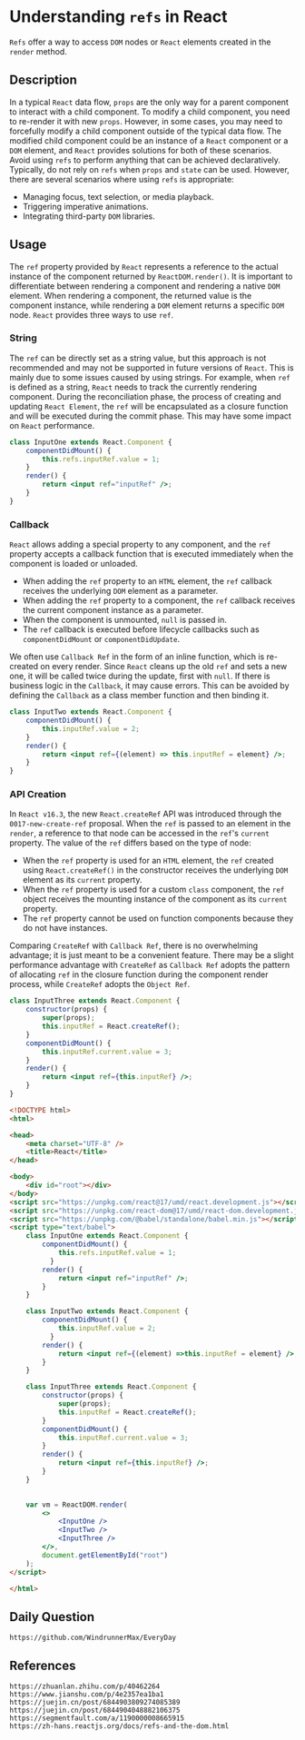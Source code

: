 # Understanding `refs` in React
`Refs` offer a way to access `DOM` nodes or `React` elements created in the `render` method.

## Description
In a typical `React` data flow, `props` are the only way for a parent component to interact with a child component. To modify a child component, you need to re-render it with new `props`. However, in some cases, you may need to forcefully modify a child component outside of the typical data flow. The modified child component could be an instance of a `React` component or a `DOM` element, and `React` provides solutions for both of these scenarios.  
Avoid using `refs` to perform anything that can be achieved declaratively. Typically, do not rely on `refs` when `props` and `state` can be used. However, there are several scenarios where using `refs` is appropriate:
* Managing focus, text selection, or media playback.
* Triggering imperative animations.
* Integrating third-party `DOM` libraries.

## Usage
The `ref` property provided by `React` represents a reference to the actual instance of the component returned by `ReactDOM.render()`. It is important to differentiate between rendering a component and rendering a native `DOM` element. When rendering a component, the returned value is the component instance, while rendering a `DOM` element returns a specific `DOM` node. `React` provides three ways to use `ref`.

### String
The `ref` can be directly set as a string value, but this approach is not recommended and may not be supported in future versions of `React`. This is mainly due to some issues caused by using strings. For example, when `ref` is defined as a string, `React` needs to track the currently rendering component. During the reconciliation phase, the process of creating and updating `React Element`, the `ref` will be encapsulated as a closure function and will be executed during the commit phase. This may have some impact on `React` performance.

```jsx
class InputOne extends React.Component {
    componentDidMount() {
        this.refs.inputRef.value = 1;
    }
    render() {
        return <input ref="inputRef" />;
    }
}
```

### Callback
`React` allows adding a special property to any component, and the `ref` property accepts a callback function that is executed immediately when the component is loaded or unloaded.
* When adding the `ref` property to an `HTML` element, the `ref` callback receives the underlying `DOM` element as a parameter.
* When adding the `ref` property to a component, the `ref` callback receives the current component instance as a parameter.
* When the component is unmounted, `null` is passed in.
* The `ref` callback is executed before lifecycle callbacks such as `componentDidMount` or `componentDidUpdate`.

We often use `Callback Ref` in the form of an inline function, which is re-created on every render. Since `React` cleans up the old `ref` and sets a new one, it will be called twice during the update, first with `null`. If there is business logic in the `Callback`, it may cause errors. This can be avoided by defining the `Callback` as a class member function and then binding it.

```jsx
class InputTwo extends React.Component {
    componentDidMount() {
        this.inputRef.value = 2;
    }
    render() {
        return <input ref={(element) => this.inputRef = element} />;
    }
}
```

### API Creation
In `React v16.3`, the new `React.createRef` API was introduced through the `0017-new-create-ref` proposal. When the `ref` is passed to an element in the `render`, a reference to that node can be accessed in the `ref`'s `current` property. The value of the `ref` differs based on the type of node:
* When the `ref` property is used for an `HTML` element, the `ref` created using `React.createRef()` in the constructor receives the underlying `DOM` element as its `current` property.
* When the `ref` property is used for a custom `class` component, the `ref` object receives the mounting instance of the component as its `current` property.
* The `ref` property cannot be used on function components because they do not have instances.

Comparing `CreateRef` with `Callback Ref`, there is no overwhelming advantage; it is just meant to be a convenient feature. There may be a slight performance advantage with `CreateRef` as `Callback Ref` adopts the pattern of allocating `ref` in the closure function during the component render process, while `CreateRef` adopts the `Object Ref`.

```jsx
class InputThree extends React.Component {
    constructor(props) {
        super(props);
        this.inputRef = React.createRef();
    }
    componentDidMount() {
        this.inputRef.current.value = 3;
    }
    render() {
        return <input ref={this.inputRef} />;
    }
}
```

```html
<!DOCTYPE html>
<html>

<head>
    <meta charset="UTF-8" />
    <title>React</title>
</head>

<body>
    <div id="root"></div>
</body>
<script src="https://unpkg.com/react@17/umd/react.development.js"></script>
<script src="https://unpkg.com/react-dom@17/umd/react-dom.development.js"></script>
<script src="https://unpkg.com/@babel/standalone/babel.min.js"></script>
<script type="text/babel">
    class InputOne extends React.Component {
        componentDidMount() {
            this.refs.inputRef.value = 1;
          }
        render() {
            return <input ref="inputRef" />;
        }
    }

    class InputTwo extends React.Component {
        componentDidMount() {
            this.inputRef.value = 2;
          }
        render() {
            return <input ref={(element) =>this.inputRef = element} />;
        }
    }

    class InputThree extends React.Component {
        constructor(props) {
            super(props);
            this.inputRef = React.createRef();
        }
        componentDidMount() {
            this.inputRef.current.value = 3;
        }
        render() {
            return <input ref={this.inputRef} />;
        }
    }
    

    var vm = ReactDOM.render(
        <>
            <InputOne />
            <InputTwo />
            <InputThree />
        </>,
        document.getElementById("root")
    );
</script>

</html>
```



## Daily Question

```
https://github.com/WindrunnerMax/EveryDay
```

## References

```
https://zhuanlan.zhihu.com/p/40462264
https://www.jianshu.com/p/4e2357ea1ba1
https://juejin.cn/post/6844903809274085389
https://juejin.cn/post/6844904048882106375
https://segmentfault.com/a/1190000008665915
https://zh-hans.reactjs.org/docs/refs-and-the-dom.html
```